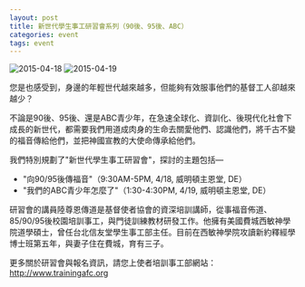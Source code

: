 ```yaml
---
layout: post 
title: 新世代學生事工研習會系列（90後、95後、ABC）
categories: event
tags: event 
---
```


![2015-04-18]({{site.media_url}}/event/2015/20150418_full.jpg) ![2015-04-19]({{site.media_url}}/event/2015/20150419_full.jpg)

您是也感受到，身邊的年輕世代越來越多，但能夠有效服事他們的基督工人卻越來越少？

不論是90後、95後、還是ABC青少年，在急速全球化、資訓化、後現代化社會下成長的新世代，都需要我們用道成肉身的生命去關愛他們、認識他們，將千古不變的福音傳給他們，並把神國宣教的大使命傳承給他們。


我們特別規劃了"新世代學生事工研習會"，探討的主題包括—

 * "向90/95後傳福音"（9:30AM-5PM, 4/18, 威明頓主恩堂, DE）
 * "我們的ABC青少年怎麼了"（1:30-4:30PM, 4/19, 威明頓主恩堂, DE）

研習會的講員陸尊恩傳道是基督使者協會的資深培訓講師，從事福音佈道、85/90/95後校園培訓事工，與門徒訓練教材研發工作。他擁有美國費城西敏神學院道學碩士，曾任台北信友堂學生事工部主任。目前在西敏神學院攻讀新約釋經學博士班第五年，與妻子住在費城，育有三子。

更多關於研習會與報名資訊，請您上使者培訓事工部網站：<http://www.trainingafc.org>



